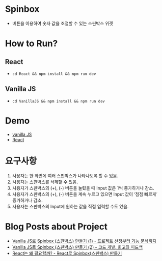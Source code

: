 # Spinbox

- 버튼을 이용하여 숫자 값을 조절할 수 있는 스핀박스 위젯

# How to Run?

## React

- `cd React && npm install && npm run dev`

## Vanilla JS

- `cd VanillaJS && npm install && npm run dev`

# Demo

- [vanilla JS](https://kkan9ma.github.io/spinbox/vanilla/dist)
- [React](https://kkan9ma.github.io/spinbox/React/dist)

# 요구사항

1. 사용자는 한 화면에 여러 스핀박스가 나타나도록 할 수 있음.
2. 사용자는 스핀박스를 삭제할 수 있음.
3. 사용자가 스핀박스의 (+), (-) 버튼을 눌렀을 때 Input 값은 1씩 증가하거나 감소.
4. 사용자가 스핀박스의 (+), (-) 버튼을 계속 누르고 있으면 Input 값이 ‘점점 빠르게’ 증가하거나 감소.
5. 사용자는 스핀박스의 Input에 원하는 값을 직접 입력할 수도 있음.

# Blog Posts about Project

- [Vanilla JS로 Spinbox (스핀박스) 만들기 (1) - 프로젝트 선정부터 기능 분석까지](https://kkang.me/spinbox-vanilla-js-1/)
- [Vanilla JS로 Spinbox (스핀박스) 만들기 (2) - 코드 개발, 회고와 피드백](https://kkang.me/spinbox-vanilla-js-2/)
- [React는 왜 필요할까? - React로 Spinbox(스핀박스) 만들기](https://kkang.me/spinbox-react/)
